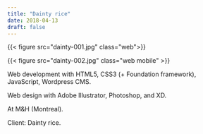```yaml
---
title: "Dainty rice"
date: 2018-04-13
draft: false
---
```


{{< figure src="dainty-001.jpg" class="web">}}

{{< figure src="dainty-002.jpg" class="web mobile" >}}

Web development with HTML5, CSS3 (+ Foundation framework), JavaScript, Wordpress CMS.

Web design with Adobe Illustrator, Photoshop, and XD.

At M&H (Montreal).

Client: Dainty rice.
